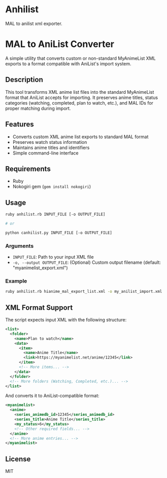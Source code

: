 # Anhilist

MAL to anilist xml exporter.

# MAL to AniList Converter

A simple utility that converts custom or non-standard MyAnimeList XML exports to a format compatible with AniList's import system.

## Description

This tool transforms XML anime list files into the standard MyAnimeList format that AniList accepts for importing. It preserves anime titles, status categories (watching, completed, plan to watch, etc.), and MAL IDs for proper matching during import.

## Features

- Converts custom XML anime list exports to standard MAL format
- Preserves watch status information
- Maintains anime titles and identifiers
- Simple command-line interface

## Requirements

- Ruby
- Nokogiri gem (`gem install nokogiri`)

## Usage

```bash
ruby anhilist.rb INPUT_FILE [-o OUTPUT_FILE]

# or 

python canhilist.py INPUT_FILE [-o OUTPUT_FILE]
```

### Arguments

- `INPUT_FILE`: Path to your input XML file
- `-o, --output OUTPUT_FILE`: (Optional) Custom output filename (default: "myanimelist_export.xml")

### Example

```bash
ruby anhilist.rb hianime_mal_export_list.xml -o my_anilist_import.xml
```

## XML Format Support

The script expects input XML with the following structure:

```xml
<list>
  <folder>
    <name>Plan to watch</name>
    <data>
      <item>
        <name>Anime Title</name>
        <link>https://myanimelist.net/anime/12345</link>
      </item>
      <!-- More items... -->
    </data>
  </folder>
  <!-- More folders (Watching, Completed, etc.)... -->
</list>
```

And converts it to AniList-compatible format:

```xml
<myanimelist>
  <anime>
    <series_animedb_id>12345</series_animedb_id>
    <series_title>Anime Title</series_title>
    <my_status>6</my_status>
    <!-- Other required fields... -->
  </anime>
  <!-- More anime entries... -->
</myanimelist>
```

## License

MIT

